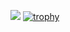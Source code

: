 ![](https://github-profile-summary-cards.vercel.app/api/cards/profile-details?username=due-it-you&theme=2077)
[![trophy](https://github-profile-trophy.vercel.app/?username=due-it-you&theme=onedark)](https://github-profile-trophy.vercel.app/?username=ryo-ma&theme=tokyonight)
